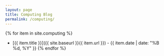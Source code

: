 ```yaml
---
layout: page
title: Computing Blog
permalink: /computing/
---
```

{% for item in site.computing %}
- [{{ item.title }}]({{ site.baseurl }}{{ item.url }}) - {{ item.date | date: "%B %d, %Y" }}
{% endfor %}
